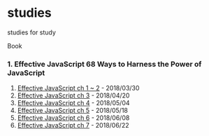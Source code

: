 # studies
studies for study

Book
### 1. Effective JavaScript 68 Ways to Harness the Power of JavaScript

1. [Effective JavaScript ch 1 ~ 2](https://gitpitch.com/amelieljit/studies/20180330) - 2018/03/30
2. [Effective JavaScript ch 3](https://gitpitch.com/amelieljit/studies/20180420) - 2018/04/20
3. [Effective JavaScript ch 4](https://gitpitch.com/amelieljit/studies/20180504) - 2018/05/04
4. [Effective JavaScript ch 5](https://github.com/amelieljit/studies/blob/20180518/prepared.md) - 2018/05/18
5. [Effective JavaScript ch 6](https://github.com/amelieljit/studies/blob/20180608/prepared.md) - 2018/06/08
6. [Effective JavaScript ch 7](https://github.com/amelieljit/studies/blob/20180622/prepared.md) - 2018/06/22